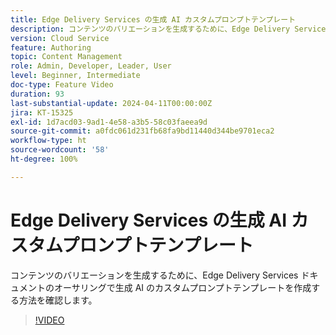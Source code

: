 ```yaml
---
title: Edge Delivery Services の生成 AI カスタムプロンプトテンプレート
description: コンテンツのバリエーションを生成するために、Edge Delivery Services ドキュメントのオーサリングで生成 AI のカスタムプロンプトテンプレートを作成する方法を確認します。
version: Cloud Service
feature: Authoring
topic: Content Management
role: Admin, Developer, Leader, User
level: Beginner, Intermediate
doc-type: Feature Video
duration: 93
last-substantial-update: 2024-04-11T00:00:00Z
jira: KT-15325
exl-id: 1d7acd03-9ad1-4e58-a3b5-58c03faeea9d
source-git-commit: a0fdc061d231fb68fa9bd11440d344be9701eca2
workflow-type: ht
source-wordcount: '58'
ht-degree: 100%

---
```


# Edge Delivery Services の生成 AI カスタムプロンプトテンプレート

コンテンツのバリエーションを生成するために、Edge Delivery Services ドキュメントのオーサリングで生成 AI のカスタムプロンプトテンプレートを作成する方法を確認します。

>[!VIDEO](https://video.tv.adobe.com/v/3428316/?learn=on)


